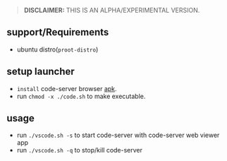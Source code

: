 >**DISCLAIMER:** THIS IS AN ALPHA/EXPERIMENTAL VERSION.
## support/Requirements
- ubuntu distro(`proot-distro`)

## setup launcher
- `install` code-server browser [apk](app/code-server_1.apk).
- run `chmod -x ./code.sh` to make executable.

## usage
- run `./vscode.sh -s` to start code-server with code-server web viewer app
- run `./vscode.sh -q` to stop/kill code-server
